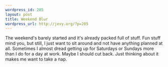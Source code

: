 ```yaml
--- 
wordpress_id: 285
layout: post
title: Weekend Blur
wordpress_url: http://jevy.org/?p=285
---
```

The weekend's barely started and it's already packed full of stuff.  Fun stuff mind you, but still, I just want to sit around and not have anything planned at all.  Sometimes I almost dread getting up for Saturdays or Sundays more than I do for a day at work.  Maybe I should cut back.  Just thinking about it makes me want to take a nap.
